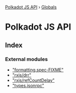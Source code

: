 [Polkadot JS API](README.md) › [Globals](globals.md)

# Polkadot JS API

## Index

### External modules

* ["formatting.spec-FIXME"](modules/_formatting_spec_fixme_.md)
* ["rxjs/drr"](modules/_rxjs_drr_.md)
* ["rxjs/refCountDelay"](modules/_rxjs_refcountdelay_.md)
* ["types.jsonrpc"](modules/_types_jsonrpc_.md)
